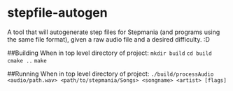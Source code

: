# stepfile-autogen
A tool that will autogenerate step files for Stepmania (and programs using the same file format), given a raw audio file and a desired difficulty. :D

##Building
When in top level directory of project:
`mkdir build`
`cd build`
`cmake ..`
`make`

##Running
When in top level directory of project:
`./build/processAudio <audio/path.wav> <path/to/stepmania/Songs> <songname> <artist> [flags]`
